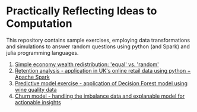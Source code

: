 # Practically Reflecting Ideas to Computation 

This repository contains sample exercises, employing data transformations and simulations to answer random questions using python (and Spark) and julia programming languages.

1. [Simple economy wealth redistribution: 'equal' vs. 'random'](https://github.com/justinjoliver/simulation-discrete/blob/main/exercise/simple_collision_wealth_redistribution/collision_wealth_redistribution.md)</br>
2. [Retention analysis - application in UK's online retail data using python + Apache Spark](https://github.com/justinjoliver/simulation-discrete/blob/main/exercise/retention_statistics_spark/spark_RetentionTabulation.md)</br>
3. [Predictive model exercise - application of Decision Forest model using wine quality data](https://github.com/justinjoliver/simulation-discrete/blob/main/exercise/prediction_wine_quality/MLExercise_WineQualityRF.md)
4. [Churn model - handling the imbalance data and explanable model for actionable insights](https://github.com/justinjoliver/simulation-discrete/blob/main/exercise/imbalanced_churn/Exercise_Predicting_the_Churn.md)
